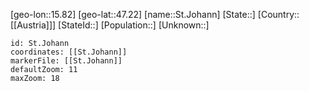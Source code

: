 ﻿---
location: [47.22,15.82]
mapzoom: [7,12] 
mapmarker: city 
type: City
tags:
- geo/City


SpocWebEntityId: 34465
isDeleted: false
confidential: public

---
[geo-lon::15.82]
[geo-lat::47.22]
[name::St.Johann]
[State::]
[Country::[[Austria]]]
[StateId::]
[Population::]
[Unknown::]


```leaflet
id: St.Johann
coordinates: [[St.Johann]]
markerFile: [[St.Johann]]
defaultZoom: 11 
maxZoom: 18
```
